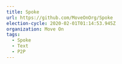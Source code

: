```yaml
---
title: Spoke
url: https://github.com/MoveOnOrg/Spoke
election-cycle: 2020-02-01T01:14:53.945Z
organization: Move On
tags:
  - Spoke
  - Text
  - P2P
---
```

